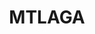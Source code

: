 ---
title: "MTLAGA"
image: '/assets/mtlaga.png'
description: Swiss TP schedule consulting web site
urle: 'https://mtlaga.ch/'
---